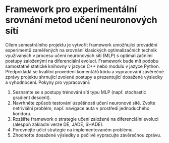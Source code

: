 # Framework pro experimentální srovnání metod učení neuronových sítí

Cílem semestrálního projektu je vytvořit framework umožňující provádění experimentů
zaměřených na srovnání klasických optimalizačních technik využívaných v procesu učení 
neuronových sítí (MLP) s optimalizačními postupy založenými na diferenciální evoluci. 
Framework bude mít podobu samostatné statické knihovny v jazyce C++ nebo modulu v jazyce Python. 
Předpokládá se kvalitní provedení komentářů kódu a vypracování závěrečné zprávy projektu shrnující
zvolené postupy a prezentující dosažené výsledky a vyhodnocení. Pokyny pro vypracování:

1. Seznamte se s postupy trénování sítí typu MLP (např. stochastic gradient descent).
2. Navrhněte způsob testování úspěšnosti učení neuronové sítě. Zvolte netriviální problém, např. navigace auta v prostředí jednoduchého koridoru.
3. Rozšiřte framework o strategie učení založené na diferenciální evoluci (alespoň základní verze DE, JADE, SHADE).
4. Porovnejte učící strategie na implementovaném problému.
5. Zhodnoťte dosažené výsledky a pečlivě vypracujte závěrečnou zprávu.
